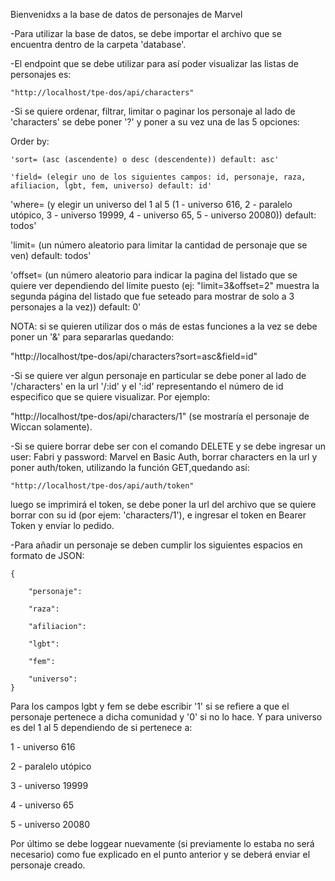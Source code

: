Bienvenidxs a la base de datos de personajes de Marvel

-Para utilizar la base de datos, se debe importar el archivo que se encuentra dentro de la carpeta 'database'.

-El endpoint que se debe utilizar para así poder visualizar las listas de personajes es:

    "http://localhost/tpe-dos/api/characters"


-Si se quiere ordenar, filtrar, limitar o paginar los personaje al lado de 'characters' se debe poner '?' y poner a su vez una de las 5 opciones: 

Order by:

    'sort= (asc (ascendente) o desc (descendente)) default: asc'

    'field= (elegir uno de los siguientes campos: id, personaje, raza, afiliacion, lgbt, fem, universo) default: id'

'where= (y elegir un universo del 1 al 5 (1 - universo 616, 2 - paralelo utópico, 3 - universo 19999, 4 - universo 65, 5 - universo 20080)) default: todos'

'limit= (un número aleatorio para limitar la cantidad de personaje que se ven) default: todos'

'offset= (un número aleatorio para indicar la pagina del listado que se quiere ver dependiendo del límite puesto (ej: "limit=3&offset=2" muestra la segunda página del listado que fue seteado para mostrar de solo a 3 personajes a la vez)) default: 0'

NOTA: si se quieren utilizar dos o más de estas funciones a la vez se debe poner un '&' para separarlas quedando:

"http://localhost/tpe-dos/api/characters?sort=asc&field=id"


-Si se quiere ver algun personaje en particular se debe poner al lado de '/characters' en la url '/:id' y el ':id' representando el número de id
especifico que se quiere visualizar. Por ejemplo:

"http://localhost/tpe-dos/api/characters/1" (se mostraría el personaje de Wiccan solamente).


-Si se quiere borrar debe ser con el comando DELETE y se debe ingresar un user: Fabri y password: Marvel en Basic Auth, borrar characters en la url y poner auth/token, utilizando la función GET,quedando así:

    "http://localhost/tpe-dos/api/auth/token"

luego se imprimirá el token, se debe poner la url del archivo que se quiere borrar con su id (por ejem: 'characters/1'), e ingresar el token en Bearer Token y envíar lo pedido.

-Para añadir un personaje se deben cumplir los siguientes espacios en formato de JSON:


    {
        
        "personaje":

        "raza":

        "afiliacion":

        "lgbt":

        "fem":

        "universo":
    }

Para los campos lgbt y fem se debe escribir '1' si se refiere a que el personaje pertenece a dicha comunidad y '0' si no lo hace. Y para universo es del 1 al 5 dependiendo de si pertenece a:

1 - universo 616

2 - paralelo utópico

3 - universo 19999

4 - universo 65

5 - universo 20080

Por último se debe loggear nuevamente (si previamente lo estaba no será necesario) como fue explicado en el punto anterior y se deberá enviar el personaje creado.
